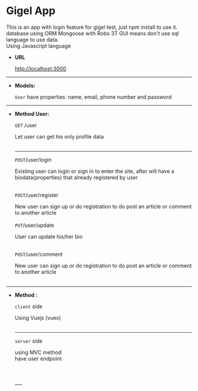 # Gigel App

This is an app with login feature for gigel test, just npm install to use it. database using ORM Mongoose with Robo 3T GUI means don't use sql language to use data. 
<br>
Using Javascript language


* **URL**

  <http://localhost:3000>
___
* **Models:**

  `User` have properties: name, email, phone number and password
  
___
* **Method User:**

  `GET` /user
  
  Let user can get his only profile data
  <br>
  <br>
  ___
  
  `POST`/user/login
  
  Existing user can login or sign in to enter the site, after will have a biodata(properties) that already registered by user
  <br>
  <br>

  `POST`/user/register
  
  New user can sign up or do registration to do post an article or comment to another article
  <br>
  <br>
  `PUT`/user/update
  
  User can update his/her bio
  <br>
  <br>

  `POST`/user/comment
  
  New user can sign up or do registration to do post an article or comment to another article
  <br>
  <br>
___

* **Method :**

  `client` side
  
  Using Vuejs (vuex)
  <br>
  <br>
  ___
  
  `server` side 
  
  using MVC method
  <br>
  have user endpoint
  
  <br>
  <br>
  ___
